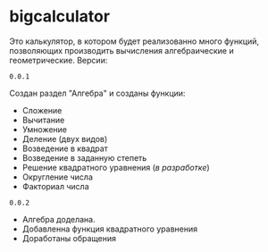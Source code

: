 # bigcalculator
Это калькулятор, в котором будет реализованно много функций, позволяющих производить вычисления алгебраические и геометрические.
Версии:

```0.0.1``` 

Создан раздел "Алгебра" и созданы функции:
    
* Сложение
* Вычитание
* Умножение
* Деление (двух видов)
* Возведение в квадрат
* Возведение в заданную степеть
* Решение квадратного уравнения (*в разработке*)
* Округление числа
* Факториал числа

```0.0.2```

* Алгебра доделана.
* Добавленна функция квадратного уравнения
* Доработаны обращения
